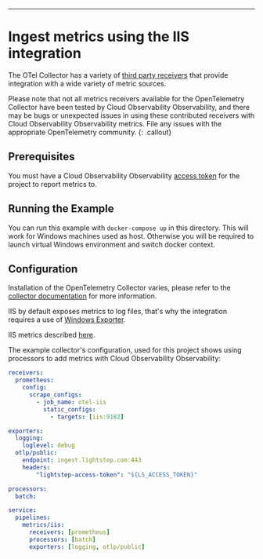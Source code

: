 ---
# Ingest metrics using the IIS integration

The OTel Collector has a variety of [third party receivers](https://github.com/open-telemetry/opentelemetry-collector-contrib/tree/master/receiver) that provide integration with a wide variety of metric sources.

Please note that not all metrics receivers available for the OpenTelemetry Collector have been tested by Cloud Observability Observability, and there may be bugs or unexpected issues in using these contributed receivers with Cloud Observability Observability metrics. File any issues with the appropriate OpenTelemetry community.
{: .callout}

## Prerequisites

You must have a Cloud Observability Observability [access token](/docs/create-and-manage-access-tokens) for the project to report metrics to.

## Running the Example

You can run this example with `docker-compose up` in this directory. This will work for Windows machines used as host. Otherwise you will be required to launch virtual Windows environment and switch docker context.

## Configuration

Installation of the OpenTelemetry Collector varies, please refer to the [collector documentation](https://opentelemetry.io/docs/collector/) for more information.

IIS by default exposes metrics to log files, that's why the integration requires a use of [Windows Exporter](https://github.com/prometheus-community/windows_exporter).

IIS metrics described [here](https://github.com/prometheus-community/windows_exporter/blob/master/docs/collector.iis.md#metrics).

The example collector's configuration, used for this project shows using processors to add metrics with Cloud Observability Observability:

``` yaml
receivers:
  prometheus:
    config:
      scrape_configs:
        - job_name: otel-iis
          static_configs:
            - targets: [iis:9182]

exporters:
  logging:
    loglevel: debug
  otlp/public:
    endpoint: ingest.lightstep.com:443
    headers:
        "lightstep-access-token": "${LS_ACCESS_TOKEN}"

processors:
  batch:

service:
  pipelines:
    metrics/iis:
      receivers: [prometheus]
      processors: [batch]
      exporters: [logging, otlp/public]
```
